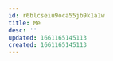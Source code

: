```yaml
---
id: r6blcseiu9oca55jb9k1a1w
title: Me
desc: ''
updated: 1661165145113
created: 1661165145113
---
```

